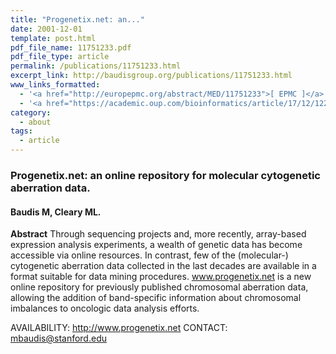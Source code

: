 ```yaml
---
title: "Progenetix.net: an..."
date: 2001-12-01
template: post.html
pdf_file_name: 11751233.pdf
pdf_file_type: article
permalink: /publications/11751233.html
excerpt_link: http://baudisgroup.org/publications/11751233.html
www_links_formatted:
  - '<a href="http://europepmc.org/abstract/MED/11751233">[ EPMC ]</a>'
  - '<a href="https://academic.oup.com/bioinformatics/article/17/12/1228/225653">[ Bioinformatics ]</a>'
category:
  - about
tags:
  - article
---
```


### Progenetix.net: an online repository for molecular cytogenetic aberration data.
#### Baudis M, Cleary ML.

**Abstract** Through sequencing projects and, more recently, array-based expression analysis experiments, a wealth of genetic data has become accessible via online resources. In contrast, few of the (molecular-) cytogenetic aberration data collected in the last decades are available in a format suitable for data mining procedures. www.progenetix.net is a new online repository for previously published chromosomal aberration data, allowing the addition of band-specific information about chromosomal imbalances to oncologic data analysis efforts.

<!--more-->

AVAILABILITY: http://www.progenetix.net CONTACT: mbaudis@stanford.edu
